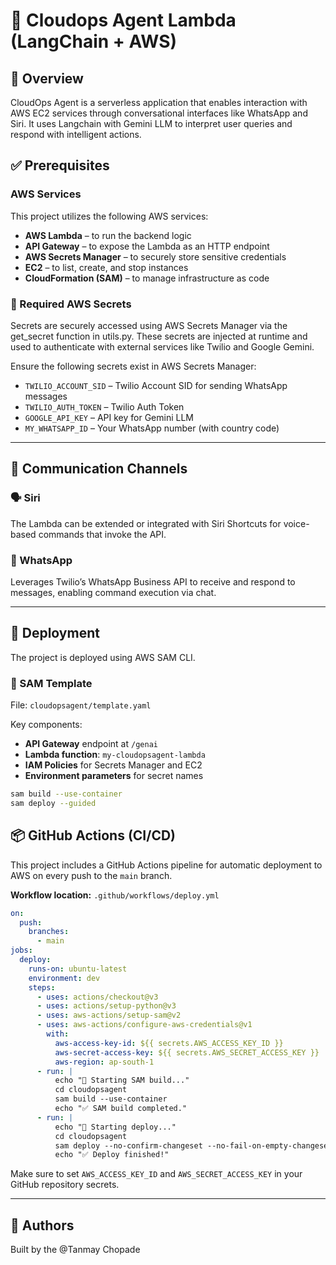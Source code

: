 # 🤖 Cloudops Agent Lambda (LangChain + AWS)

## 📝 Overview

CloudOps Agent is a serverless application that enables interaction with AWS EC2 services through conversational interfaces like WhatsApp and Siri. It uses Langchain with Gemini LLM to interpret user queries and respond with intelligent actions.

## ✅ Prerequisites

### AWS Services
This project utilizes the following AWS services:
- **AWS Lambda** – to run the backend logic
- **API Gateway** – to expose the Lambda as an HTTP endpoint
- **AWS Secrets Manager** – to securely store sensitive credentials
- **EC2** – to list, create, and stop instances
- **CloudFormation (SAM)** – to manage infrastructure as code


### 🔐 Required AWS Secrets

Secrets are securely accessed using AWS Secrets Manager via the get_secret function in utils.py. These secrets are injected at runtime and used to authenticate with external services like Twilio and Google Gemini.

Ensure the following secrets exist in AWS Secrets Manager:
- `TWILIO_ACCOUNT_SID` – Twilio Account SID for sending WhatsApp messages
- `TWILIO_AUTH_TOKEN` – Twilio Auth Token
- `GOOGLE_API_KEY` – API key for Gemini LLM
- `MY_WHATSAPP_ID` – Your WhatsApp number (with country code)

---

## 💬 Communication Channels

### 🗣️ Siri
The Lambda can be extended or integrated with Siri Shortcuts for voice-based commands that invoke the API.

### 📱 WhatsApp
Leverages Twilio’s WhatsApp Business API to receive and respond to messages, enabling command execution via chat.

---

## 🚀 Deployment

The project is deployed using AWS SAM CLI.

### 📂 SAM Template

File: `cloudopsagent/template.yaml`

Key components:
- **API Gateway** endpoint at `/genai`
- **Lambda function**: `my-cloudopsagent-lambda`
- **IAM Policies** for Secrets Manager and EC2
- **Environment parameters** for secret names

```bash
sam build --use-container
sam deploy --guided
```

## 📦 GitHub Actions (CI/CD)

This project includes a GitHub Actions pipeline for automatic deployment to AWS on every push to the `main` branch.

**Workflow location:** `.github/workflows/deploy.yml`

```yaml
on:
  push:
    branches:
      - main
jobs:
  deploy:
    runs-on: ubuntu-latest
    environment: dev
    steps:
      - uses: actions/checkout@v3
      - uses: actions/setup-python@v3
      - uses: aws-actions/setup-sam@v2
      - uses: aws-actions/configure-aws-credentials@v1
        with:
          aws-access-key-id: ${{ secrets.AWS_ACCESS_KEY_ID }}
          aws-secret-access-key: ${{ secrets.AWS_SECRET_ACCESS_KEY }}
          aws-region: ap-south-1
      - run: |
          echo "🔨 Starting SAM build..."
          cd cloudopsagent
          sam build --use-container
          echo "✅ SAM build completed."
      - run: |
          echo "🚀 Starting deploy..."
          cd cloudopsagent
          sam deploy --no-confirm-changeset --no-fail-on-empty-changeset
          echo "✅ Deploy finished!"
```
Make sure to set `AWS_ACCESS_KEY_ID` and `AWS_SECRET_ACCESS_KEY` in your GitHub repository secrets.

---

## 👥 Authors

Built by the @Tanmay Chopade